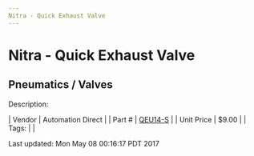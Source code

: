 ```yaml
---
Nitra - Quick Exhaust Valve
---
```

# Nitra - Quick Exhaust Valve
## Pneumatics / Valves
Description: 	 

| Vendor | Automation Direct | 
| Part # | [QEU14-S](https://www.automationdirect.com) | 
| Unit Price | $9.00 | 
| Tags: |  | 

Last updated: Mon May 08 00:16:17 PDT 2017